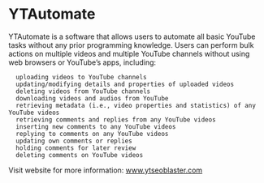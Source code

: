 # YTAutomate
YTAutomate is a software that allows users to automate all basic YouTube tasks without any prior programming knowledge. Users can perform bulk actions on multiple videos and multiple YouTube channels without using web browsers or YouTube’s apps, including:

      uploading videos to YouTube channels
      updating/modifying details and properties of uploaded videos
      deleting videos from YouTube channels
      downloading videos and audios from YouTube
      retrieving metadata (i.e., video properties and statistics) of any YouTube videos
      retrieving comments and replies from any YouTube videos
      inserting new comments to any YouTube videos
      replying to comments on any YouTube videos
      updating own comments or replies
      holding comments for later review
      deleting comments on YouTube videos
Visit website for more information: www.ytseoblaster.com

